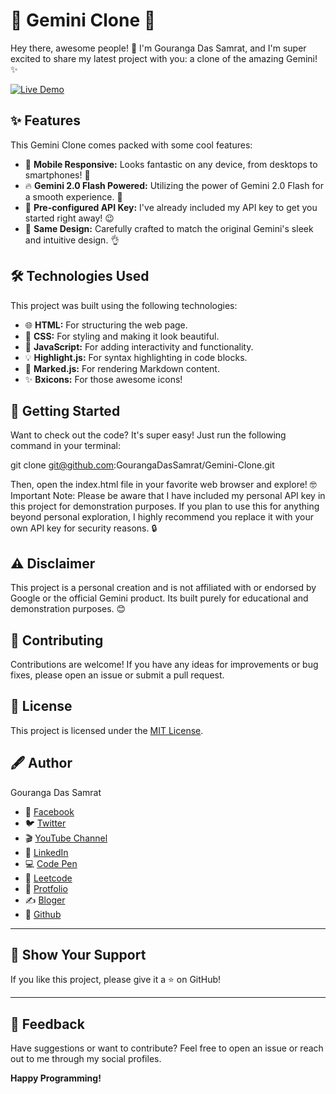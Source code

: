 # 🤖 Gemini Clone 🚀

Hey there, awesome people! 👋 I'm Gouranga Das Samrat, and I'm super excited to share my latest project with you: a clone of the amazing Gemini! ✨

[![Live Demo](https://img.shields.io/badge/Live-Demo-brightgreen)](https://geminiclonebygouranga.netlify.app/)

## ✨ Features

This Gemini Clone comes packed with some cool features:

* 📱 **Mobile Responsive:** Looks fantastic on any device, from desktops to smartphones! 🤩
* 🔥 **Gemini 2.0 Flash Powered:** Utilizing the power of Gemini 2.0 Flash for a smooth experience. 💪
* 🔑 **Pre-configured API Key:** I've already included my API key to get you started right away! 😉
* 🎨 **Same Design:** Carefully crafted to match the original Gemini's sleek and intuitive design. 👌

## 🛠️ Technologies Used

This project was built using the following technologies:

* 🌐 **HTML:** For structuring the web page.
* 🎨 **CSS:** For styling and making it look beautiful.
* 📜 **JavaScript:** For adding interactivity and functionality.
* 💡 **Highlight.js:** For syntax highlighting in code blocks.
* 📝 **Marked.js:** For rendering Markdown content.
* ✨ **Bxicons:** For those awesome icons!

## 🚀 Getting Started

Want to check out the code? It's super easy! Just run the following command in your terminal:


 git clone git@github.com:GourangaDasSamrat/Gemini-Clone.git

Then, open the index.html file in your favorite web browser and explore! 🤓
Important Note: Please be aware that I have included my personal API key in this project for demonstration purposes. If you plan to use this for anything beyond personal exploration, I highly recommend you replace it with your own API key for security reasons. 🔒

## ⚠️ Disclaimer
This project is a personal creation and is not affiliated with or endorsed by Google or the official Gemini product. Its built purely for educational and demonstration purposes. 😊

## 👏 Contributing

Contributions are welcome! If you have any ideas for improvements or bug fixes, please open an issue or submit a pull request.

## 📰 License

This project is licensed under the [MIT License](https://opensource.org/licenses/MIT).

## 🖋️ Author

Gouranga Das Samrat

* 📘 [Facebook](https://www.facebook.com/gourangadassamrat)
* 🐦 [Twitter](https://x.com/gouranga_khulna)
* 🎬 [YouTube Channel](https://www.youtube.com/@GourangaDasSamrat)
* 💼 [LinkedIn](https://linkedin.com/in/gouranga-das-samrat)
* 💻 [Code Pen](https://codepen.io/gouranga-das-samrat)
* 🚀 [Leetcode](https://leetcode.com/u/cqq98g0hw0/)
* 🎨 [Protfolio](https://gourangadas.netlify.app/)
* ✍️ [Bloger](https://gourangadassamrat.blogspot.com/)
* 🐙 [Github](https://github.com/GourangaDasSamrat)



---

## 🌟 Show Your Support

If you like this project, please give it a ⭐ on GitHub!


---
## 📢 Feedback

Have suggestions or want to contribute? Feel free to open an issue or reach out to me through my social profiles.

**Happy Programming!**

